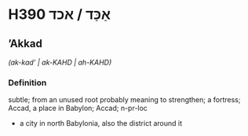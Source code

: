 # H390 אַכַּד / אכד

## ʼAkkad

_(ak-kad' | ak-KAHD | ah-KAHD)_

### Definition

subtle; from an unused root probably meaning to strengthen; a fortress; Accad, a place in Babylon; Accad; n-pr-loc

- a city in north Babylonia, also the district around it
